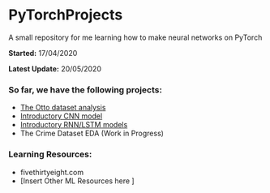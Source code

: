 # PyTorchProjects
A small repository for me learning how to make neural networks on PyTorch

__Started:__ 17/04/2020

__Latest Update:__ 20/05/2020

### So far, we have the following projects:
- [The Otto dataset analysis](https://phillipluong.github.io/PyTorchProjects101/Otto%20Model)
- [Introductory CNN model](https://phillipluong.github.io/PyTorchProjects101/Intro%20to%20CNNs%20via%20QMNIST)
- [Introductory RNN/LSTM models](https://phillipluong.github.io/PyTorchProjects101/Intro%20to%20RNNs%20via%20Fashion-MNIST)
- The Crime Dataset EDA (Work in Progress)

### Learning Resources:
- fivethirtyeight.com
- \[Insert Other ML Resources here \]
